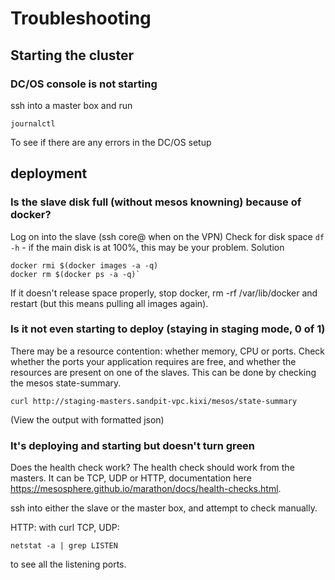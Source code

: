 # Troubleshooting

## Starting the cluster

### DC/OS console is not starting

ssh into a master box and run

    journalctl

To see if there are any errors in the DC/OS setup


## deployment

### Is the slave disk full (without mesos knowning) because of docker?

Log on into the slave (ssh core@<ip> when on the VPN)
Check for disk space `df -h` - if the main disk is at 100%, this may be your problem.
Solution

    docker rmi $(docker images -a -q)
    docker rm $(docker ps -a -q)`

If it doesn't release space properly, stop docker, rm -rf /var/lib/docker and restart (but this means pulling all images again).


### Is it not even starting to deploy (staying in staging mode, 0 of 1)

There may be a resource contention: whether memory, CPU or ports. Check whether the ports your application requires are free, and whether the resources are present on one of the slaves.  This can be done by checking the mesos state-summary.

    curl http://staging-masters.sandpit-vpc.kixi/mesos/state-summary

(View the output with formatted json)

### It's deploying and starting but doesn't turn green

Does the health check work?  The health check should work from the masters.  It can be TCP, UDP or HTTP, documentation here <https://mesosphere.github.io/marathon/docs/health-checks.html>.

ssh into either the slave or the master box, and attempt to check manually.

HTTP: with curl
TCP, UDP:

    netstat -a | grep LISTEN

to see all the listening ports.
